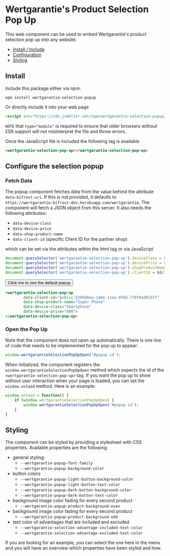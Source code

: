 # Wertgarantie's Product Selection Pop Up

This web component can be used to embed Wertgarantie's product selection pop up into any website.

* [Install / Include](#install)
* [Configuration](#configure-the-selection-popup)
* [Styling](#styling)

## Install
Include this package either via npm:

```
npm install wertgarantie-selection-popup
```

Or directly include it into your web page
```html
<script src="https://cdn.jsdelivr.net/npm/wertgarantie-selection-popup/dist/selection-popup.min.js" type="module">
```
`NOTE` that `type="module"` is required to ensure that older browsers without ES6 support will not misinterpret the file and throw errors.

Once the JavaScript file is included the following tag is available
```html
<wertgarantie-selection-pop-up></wertgarantie-selection-pop-up>
```

## Configure the selection popup

### Fetch Data
The popup component fetches data from the value behind the attribute `data-bifrost-uri`. If this is not provided, it defaults to `https://wertgarantie-bifrost-dev.herokuapp.com/wertgarantie`. The component will fetch a JSON object from this server.
It also needs the following attributes:
* `data-device-class`
* `data-device-price`
* `data-shop-product-name`
* `data-client-id` (specific Client ID for the partner shop)

which can be set via the attributes within the html tag or via JavaScript
```javascript
document.querySelector('wertgarantie-selection-pop-up').deviceClass = ${deviceClass};
document.querySelector('wertgarantie-selection-pop-up').devicePrice = ${devicePrice};
document.querySelector('wertgarantie-selection-pop-up').shopProductName = ${shopProductName};
document.querySelector('wertgarantie-selection-pop-up').clientId = ${clientId};
```

<button class="example-button" onclick="openPopup('basic-popup')">Click me to see the default popup</button>

<wertgarantie-selection-pop-up 
        id="basic-popup"
        data-client-id="public:5209d6ea-1a6e-11ea-9f8d-778f0ad9137f"
        data-bifrost-uri="https://wertgarantie-bifrost-dev.herokuapp.com/wertgarantie"
        data-shop-product-name="Super Phone"
        data-device-class="Smartphone"
        data-device-price="800">
</wertgarantie-selection-pop-up>

```html
<wertgarantie-selection-pop-up 
        data-client-id="public:5209d6ea-1a6e-11ea-9f8d-778f0ad9137f"
        data-shop-product-name="Super Phone"
        data-device-class="Smartphone"
        data-device-price="800">
</wertgarantie-selection-pop-up>
```

### Open the Pop Up
Note that the component does not open up automatically. There is one line of code that needs to be implemented for the pop up to appear:
```javascript
window.wertgarantieSelectionPopUpOpen('#popup-id');
```
When initialized, the component registers the `window.wertgarantieSelectionPopUpOpen` method which expects the id of the `<wertgarantie-selection-pop-up>` tag. If you want the pop up to show without user interaction when your page is loaded, you can set the `window.onload` method.
Here is an example:
```javascript
window.onload = function() {
    if (window.wertgarantieSelectionPopUpOpen) {
        window.wertgarantieSelectionPopUpOpen('#popup-id');
    }
}
```


## Styling
The component can be styled by providing a stylesheet with CSS properties. Available properties are the following:
* general styling:
    * `--wertgarantie-popup-font-family`
    * `--wertgarantie-popup-background-color`
* button colors
    * `--wertgarantie-popup-light-button-background-color`
    * `--wertgarantie-popup-light-button-text-color`
    * `--wertgarantie-popup-dark-button-background-color`
    * `--wertgarantie-popup-dark-button-text-color`
* background image color fading for every second product
    * `--wertgarantie-popup-product-background-even`
* background image color fading for every second product
    * `--wertgarantie-popup-product-background-odd`
* text color of advantages that are included and excluded
    * `--wertgarantie-selection-advantage-included-text-color`
    * `--wertgarantie-selection-advantage-excluded-text-color`
    
If you are looking for an example, you can select the one here in the menu and you will have an overview which properties have been styled and how.